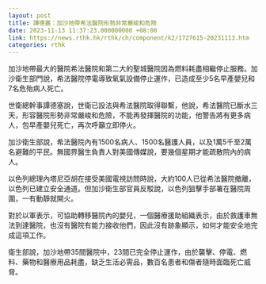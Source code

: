 ```yaml
---
layout: post
title: 譚德塞：加沙地帶希法醫院形勢非常嚴峻和危險
date: 2023-11-13 11:37:23.000000000 +08:00
link: https://news.rthk.hk/rthk/ch/component/k2/1727615-20231113.htm
categories: rthk
---
```


加沙地帶最大的醫院希法醫院和第二大的聖城醫院因為燃料耗盡相繼停止服務。加沙衛生部門說，希法醫院停電導致氧氣設備停止運作，已造成至少5名早產嬰兒和7名危殆病人死亡。

世衛總幹事譚德塞說，世衛已設法與希法醫院取得聯繫，他說，希法醫院已斷水三天，形容醫院形勢非常嚴峻和危險，不能再發揮醫院的功能，他警告將有更多病人，包早產嬰兒死亡，再次呼籲立即停火。

加沙衛生部說，希法醫院內有1500名病人、1500名醫護人員，以及1萬5千至2萬名避難的平民。無國界醫生負責人對美國傳媒說，要幾個星期才能疏散院內的病人。
 
以色列總理內塔尼亞胡在接受美國電視訪問時說，大約100人已從希法醫院撤離，以色列已建立安全通道。但加沙衛生部官員反駁說，以色列狙擊手部署在醫院周圍，一有動靜就開火。

對於以軍表示，可協助轉移醫院內的嬰兒，一個醫療援助組織表示，由於救護車無法到達醫院，也沒有醫院有能力接收他們，因此沒有跡象顯示，如何才能安全地完成這項工作。

衛生部說，加沙地帶35間醫院中，23間已完全停止運作，由於襲擊、停電、燃料、藥物和醫療用品耗盡，缺乏生活必需品，數百名患者和傷者隨時面臨死亡威脅。
